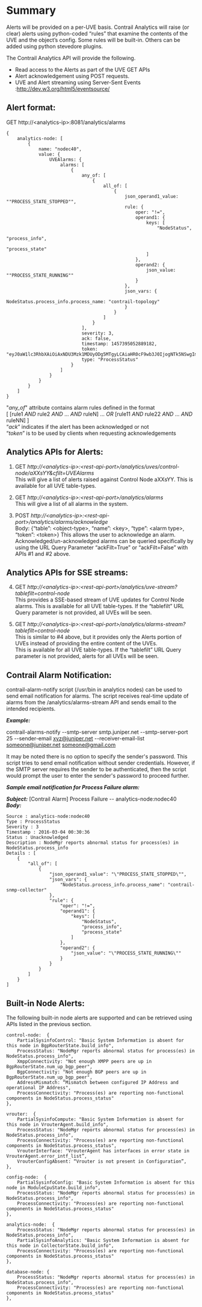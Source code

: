 # Summary  

Alerts will be provided on a per-UVE basis.
Contrail Analytics will raise (or clear) alerts using python-coded “rules” that examine the contents of the UVE and the object’s config.
Some rules will be built-in. Others can be added using python stevedore plugins.  
  
The Contrail Analytics API will provide the following.  
* Read access to the Alerts as part of the UVE GET APIs   
* Alert acknowledgement using POST requests.  
* UVE and Alert streaming using Server-Sent Events :http://dev.w3.org/html5/eventsource/  
  
## Alert format:  
  
GET http://\<analytics-ip\>:8081/analytics/alarms  

    {
        analytics-node: [
            {
                name: "nodec40",
                value: {
                    UVEAlarms: {
                        alarms: [
                            {
                                any_of: [
                                    {
                                        all_of: [
                                            {
                                                json_operand1_value: ""PROCESS_STATE_STOPPED"",
                                                rule: {
                                                    oper: "!=",
                                                    operand1: {
                                                        keys: [
                                                            "NodeStatus",
                                                            "process_info",
                                                            "process_state"
                                                        ]
                                                    },
                                                    operand2: {
                                                        json_value: ""PROCESS_STATE_RUNNING""
                                                    }
                                                },
                                                json_vars: {
                                                    NodeStatus.process_info.process_name: "contrail-topology"
                                                }
                                            }
                                        ]
                                    }
                                ],
                                severity: 3,
                                ack: false,
                                timestamp: 1457395052889182,
                                token: "eyJ0aW1lc3RhbXAiOiAxNDU3Mzk1MDUyODg5MTgyLCAiaHR0cF9wb3J0IjogNTk5NSwgImhvc3RfaXAiOiAiMTAuMjA0LjIxNy4yNCJ9",
                                type: "ProcessStatus"
                            }
                        ]
                    }
                }
            }
        ]
    }

"_any_of_" attribute contains alarm rules defined in the format         
    [ [rule1 _AND_ rule2 _AND_ ... _AND_ ruleN] ... _OR_ [rule11 _AND_ rule22 _AND_ ... _AND_ ruleNN] ]        
“_ack_” indicates if the alert has been acknowledged or not        
“_token_” is to be used by clients when requesting acknowledgements        
  

## Analytics APIs for Alerts:  
  
1. GET _http://\<analytics-ip\>:\<rest-api-port\>/analytics/uves/control-node/aXXsYY&cfilt=UVEAlarms_  
This will give a list of alerts raised against Control Node aXXsYY.
This is available for all UVE table-types.
 
2. GET _http://\<analytics-ip\>:\<rest-api-port\>/analytics/alarms_  
This will give a list of all alarms in the system.
 
3. POST _http://\<analytics-ip\>:\<rest-api-port\>/analytics/alarms/acknowledge_  
       Body: {“table”: \<object-type\>, “name”: \<key\>, “type”: \<alarm type\>, “token”: \<token\>}
This allows the user to acknowledge an alarm.
Acknowledged/un-acknowledged alarms can be queried specifically by using the URL Query Parameter “ackFilt=True” or “ackFilt=False” with APIs #1 and #2 above.  
 
## Analytics APIs for SSE streams:

4. GET _http://\<analytics-ip\>:\<rest-api-port\>/analytics/uve-stream?tablefilt=control-node_  
This provides a SSE-based stream of UVE updates for Control Node alarms.
This is available for all UVE table-types. If the “tablefilt” URL Query parameter is not provided, all UVEs will be seen.
 
5. GET _http://\<analytics-ip\>:\<rest-api-port\>/analytics/alarms-stream?tablefilt=control-node_  
This is similar to #4 above, but it provides only the Alerts portion of UVEs instead of providing the entire content of the UVEs.  
This is available for all UVE table-types. If the “tablefilt” URL Query parameter is not provided, alerts for all UVEs will be seen.
  

## Contrail Alarm Notification:

contrail-alarm-notify script (/usr/bin in analytics nodes) can be used to send email notification for alarms.
The script receives real-time update of alarms from the /analytics/alarms-stream API and sends email to the intended recipients.

**_Example:_**

contrail-alarms-notify --smtp-server smtp.juniper.net --smtp-server-port 25 --sender-email xyz@juniper.net --receiver-email-list someone@juniper.net someone@gmail.com

It may be noted there is no option to specify the sender's password. This script tries to send email notification without sender credentials. However, if the SMTP server requires the sender to be authenticated, then the script would prompt the user to enter the sender's password to proceed further.
 
**_Sample email notification for Process Failure alarm:_**

_**Subject:**_ [Contrail Alarm] Process Failure -- analytics-node:nodec40    
_**Body:**_   

    Source : analytics-node:nodec40    
    Type : ProcessStatus    
    Severity : 3    
    Timestamp : 2016-03-04 00:30:36    
    Status : Unacknowledged    
    Description : NodeMgr reports abnormal status for process(es) in NodeStatus.process_info    
    Details : [    
        {    
            "all_of": [    
                {    
                    "json_operand1_value": "\"PROCESS_STATE_STOPPED\"",    
                    "json_vars": {    
                        "NodeStatus.process_info.process_name": "contrail-snmp-collector"
                    },
                    "rule": {
                        "oper": "!=",
                        "operand1": {
                            "keys": [
                                "NodeStatus",
                                "process_info",
                                "process_state"
                            ]
                        },
                        "operand2": {
                            "json_value": "\"PROCESS_STATE_RUNNING\""
                        }
                    }
                }
            ]
        }
    ]

  
## Built-in Node Alerts:  
The following built-in node alerts are supported and can be retrieved using APIs listed in the previous section.  
  
    control-node:  {
        PartialSysinfoControl: "Basic System Information is absent for this node in BgpRouterState.build_info",
        ProcessStatus: "NodeMgr reports abnormal status for process(es) in NodeStatus.process_info",
        XmppConnectivity: "Not enough XMPP peers are up in BgpRouterState.num_up_bgp_peer",
        BgpConnectivity: "Not enough BGP peers are up in BgpRouterState.num_up_bgp_peer",
        AddressMismatch: “Mismatch between configured IP Address and operational IP Address",
        ProcessConnectivity: "Process(es) are reporting non-functional components in NodeStatus.process_status"
    },
 
    vrouter:  {
        PartialSysinfoCompute: "Basic System Information is absent for this node in VrouterAgent.build_info",
        ProcessStatus: "NodeMgr reports abnormal status for process(es) in NodeStatus.process_info",
        ProcessConnectivity: "Process(es) are reporting non-functional components in NodeStatus.process_status",
        VrouterInterface: "VrouterAgent has interfaces in error state in VrouterAgent.error_intf_list”,
        VrouterConfigAbsent: “Vrouter is not present in Configuration”,
    },
 
    config-node:  {
        PartialSysinfoConfig: "Basic System Information is absent for this node in ModuleCpuState.build_info",
        ProcessStatus: "NodeMgr reports abnormal status for process(es) in NodeStatus.process_info",
        ProcessConnectivity: "Process(es) are reporting non-functional components in NodeStatus.process_status"
    },
 
    analytics-node:  {
        ProcessStatus: "NodeMgr reports abnormal status for process(es) in NodeStatus.process_info",
        PartialSysinfoAnalytics: "Basic System Information is absent for this node in CollectorState.build_info",
        ProcessConnectivity: "Process(es) are reporting non-functional components in NodeStatus.process_status"
    },
    
    database-node: {
        ProcessStatus: "NodeMgr reports abnormal status for process(es) in NodeStatus.process_info",
        ProcessConnectivity: "Process(es) are reporting non-functional components in NodeStatus.process_status"
    },